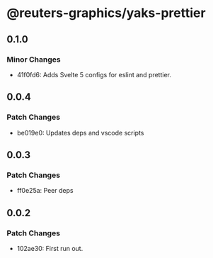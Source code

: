 # @reuters-graphics/yaks-prettier

## 0.1.0

### Minor Changes

- 41f0fd6: Adds Svelte 5 configs for eslint and prettier.

## 0.0.4

### Patch Changes

- be019e0: Updates deps and vscode scripts

## 0.0.3

### Patch Changes

- ff0e25a: Peer deps

## 0.0.2

### Patch Changes

- 102ae30: First run out.
